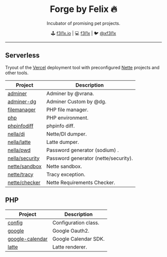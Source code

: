<h1 align=center>Forge by Felix 🔥</h1>

<p align=center>
Incubator of promising pet projects.
</p>

<p align=center>
🕹 <a href="https://f3l1x.io">f3l1x.io</a> | 💻 <a href="https://github.com/f3l1x">f3l1x</a> | 🐦 <a href="https://twitter.com/xf3l1x">@xf3l1x</a>
</p>

-----

## Serverless

Tryout of the [Vercel](https://vercel.com) deployment tool with preconfigured [Nette](https://nette.org) projects and other tools.

| Project                                     	| Description                          	|
|---------------------------------------------	|--------------------------------------	|
| [adminer](serverless/adminer)               	| Adminer by @vrana.                   	|
| [adminer-dg](serverless/adminer-dg)         	| Adminer Custom by @dg.               	|
| [filemanager](serverless/filemanager)       	| PHP file manager.                    	|
| [php](serverless/php)                       	| PHP environment.                     	|
| [phpinfodiff](serverless/phpinfodiff)       	| phpinfo diff.                        	|
| [nella/di](serverless/nella/di)             	| Nette/DI dumper.                     	|
| [nella/latte](serverless/nella/latte)       	| Latte dumper.                        	|
| [nella/pwd](serverless/nella/pwd)           	| Password generator (sodium) .        	|
| [nella/security](serverless/nella/security) 	| Password generator (nette/security). 	|
| [nette/sandbox](serverless/nette/sandbox)   	| Nette sandbox.                       	|
| [nette/tracy](serverless/nette/tracy)       	| Tracy exception.                     	|
| [nette/checker](serverless/nette/checker)   	| Nette Requirements Checker.          	|

## PHP

| Project                                	| Description          	|
|----------------------------------------	|----------------------	|
| [config](php/config)                   	| Configuration class. 	|
| [google](php/google)                   	| Google Oauth2.       	|
| [google-calendar](php/google-calendar) 	| Google Calendar SDK. 	|
| [latte](php/latte)                     	| Latte renderer.      	|
